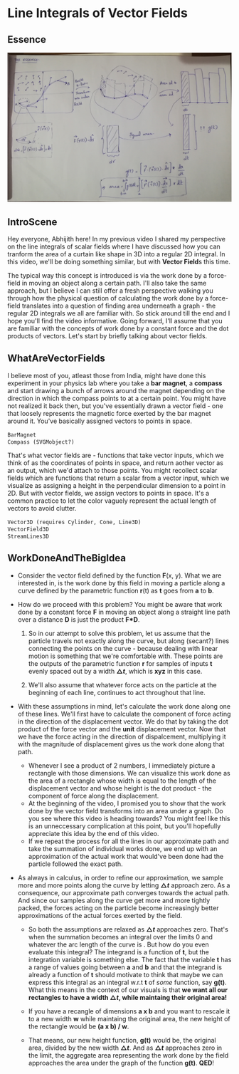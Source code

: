 # Line Integrals of Vector Fields

## Essence

![Video summary](./essence.jpg "Video summary")

## IntroScene

Hey everyone, Abhijith here! In my previous video I shared my perspective on the line integrals of scalar fields where I have discussed how you can tranform the area of a curtain like shape in 3D into a regular 2D integral. In this video, we'll be doing something similar, but with **Vector Field**s this time.

The typical way this concept is introduced is via the work done by a force-field in moving an object along a certain path. I'll also take the same approach, but I believe I can still offer a fresh perspective walking you through how the physical question of calculating the work done by a force-field translates into a question of finding area underneath a graph - the regular 2D integrals we all are familiar with. So stick around till the end and I hope you'll find the video informative. Going forward, I'll assume that you are familiar with the concepts of work done by a constant force and the dot products of vectors. Let's start by briefly talking about vector fields.

## WhatAreVectorFields

I believe most of you, atleast those from India, might have done this experiment in your physics lab where you take a **bar magnet**, a **compass** and start drawing a bunch of arrows around the magnet depending on the direction in which the compass points to at a certain point. You might have not realized it back then, but you've essentially drawn a vector field - one that loosely represents the magnetic force exerted by the bar magnet around it. You've basically assigned vectors to points in space.

```
BarMagnet
Compass (SVGMobject?)
```

That's what vector fields are - functions that take vector inputs, which we think of as the coordinates of points in space, and return aother vector as an output, which we'd attach to those points. You might recollect scalar fields which are functions that return a scalar from a vector input, which we visualize as assigning a height in the perpendicular dimension to a point in 2D. But with vector fields, we assign vectors to points in space. It's a common practice to let the color vaguely represent the actual length of vectors to avoid clutter.

```
Vector3D (requires Cylinder, Cone, Line3D)
VectorField3D
StreamLines3D
```

## WorkDoneAndTheBigIdea

- Consider the vector field defined by the function **F**(x, y). What we are interested in, is the work done by this field in moving a particle along a curve defined by the parametric function **r**(t) as **t** goes from **a** to **b**.

- How do we proceed with this problem? You might be aware that work done by a constant force **F** in moving an object along a straight line path over a distance **D** is just the product **F\*D**.

  1. So in our attempt to solve this problem, let us assume that the particle travels not exactly along the curve, but along (secant?) lines connecting the points on the curve - because dealing with linear motion is something that we're comfortable with. These points are the outputs of the parametric function **r** for samples of inputs **t** evenly spaced out by a width **$\triangle t$**, which is **xyz** in this case.

  2. We'll also assume that whatever force acts on the particle at the beginning of each line, continues to act throughout that line.

- With these assumptions in mind, let's calculate the work done along one of these lines. We'll first have to calculate the component of force acting in the direction of the displacement vector. We do that by taking the dot product of the force vector and the **unit** displacement vector. Now that we have the force acting in the direction of dispalcement, multiplying it with the magnitude of displacement gives us the work done along that path.

  - Whenever I see a product of 2 numbers, I immediately picture a rectangle with those dimensions. We can visualize this work done as the area of a rectangle whose width is equal to the length of the displacement vector and whose height is the dot product - the component of force along the displacement.
  - At the beginning of the video, I promised you to show that the work done by the vector field transforms into an area under a graph. Do you see where this video is heading towards? You might feel like this is an unneccessary complication at this point, but you'll hopefully appreciate this idea
    by the end of this video.
  - If we repeat the process for all the lines in our approximate path and take the summation of individual works done, we end up with an approximation of the actual work that would've been done had the particle followed the exact path.

- As always in calculus, in order to refine our approximation, we sample more and more points along the curve by letting **$\triangle t$** approach zero. As a consequence, our approximate path converges towards the actual path. And since our samples along the curve get more and more tightly packed, the forces acting on the particle become increasingly better approximations of the actual forces exerted by the field.

  - So both the assumptions are relaxed as **$\triangle t$** approaches zero. That's when the summation becomes an integral over the limits 0 and whatever the arc length of the curve is . But how do you even evaluate this integral? The integrand is a function of **t**, but the integration variable is something else. The fact that the variable **t** has a range of values going between **a** and **b** and that the integrand is already a function of **t** should motivate to think that maybe we can express this integral as an integral w.r.t **t** of _some_ function, say **g(t)**. What this means in the context of our visuals is that **we want all our rectangles to have a width $\triangle t$, while maintaing their original area!**

  - If you have a recangle of dimensions **a x b** and you want to rescale it to a new width **w** while maintaing the original area, the new height of the rectangle would be **(a x b) / w**.

  - That means, our new height function, **g(t)** would be, the original area, divided by the new width **$\triangle t$**. And as **$\triangle t$** approaches zero in the limit, the aggregate area representing the work done by the field approaches the area under the graph of the function **g(t)**.
    **QED**!
